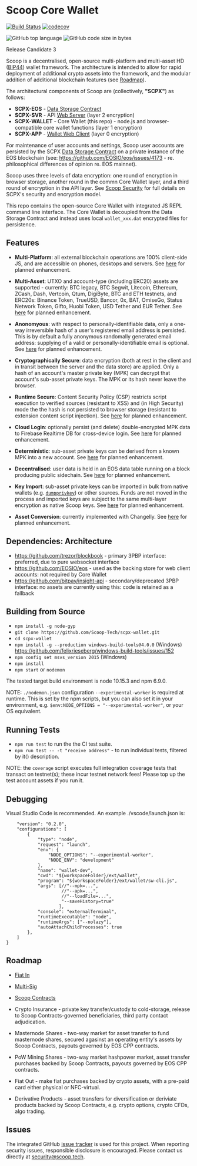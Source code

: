 # Scoop Core Wallet 

[![Build Status](https://travis-ci.com/Scoop-Tech/scpx-wallet.svg?branch=master)](https://travis-ci.com/Scoop-Tech/scpx-wallet)
[![codecov](https://codecov.io/gh/Scoop-Tech/scpx-wallet/branch/master/graph/badge.svg)](https://codecov.io/gh/Scoop-Tech/scpx-wallet)

![GitHub top language](https://img.shields.io/github/languages/top/Scoop-Tech/scpx-wallet.svg)
![GitHub code size in bytes](https://img.shields.io/github/languages/code-size/Scoop-Tech/scpx-wallet.svg)

Release Candidate 3

Scoop is a decentralised, open-source multi-platform and multi-asset HD ([BIP44](https://github.com/bitcoin/bips/blob/master/bip-0044.mediawiki)) wallet framework. The architecture is intended to allow for rapid deployment of additional crypto assets into the framework, and the modular addition of additional blockchain features (see [Roadmap](./ROADMAP.md)).

The architectural components of Scoop are (collectively, **"SCPX"**) as follows:

  * **SCPX-EOS** - [Data Storage Contract](https://github.com/Scoop-Tech/scpx-eos)
  * **SCPX-SVR** - API [Web Server](https://github.com/Scoop-Tech/scpx-svr) (layer 2 encryption)
  * **SCPX-WALLET** - Core Wallet (this repo) - node.js and browser-compatible core wallet functions (layer 1 encryption)
  * **SCPX-APP** - [Wallet Web Client](https://x.scoop.tech) (layer 0 encryption)
 
For maintenance of user accounts and settings, Scoop user accounts are persisted by the SCPX [Data Storage Contract](https://github.com/Scoop-Tech/scpx-eos) on a private instance of the EOS blockchain (see: https://github.com/EOSIO/eos/issues/4173 - re. philosophical differences of opinion re. EOS mainnet).

Scoop uses three levels of data encryption: one round of encryption in browser storage, another round in the commn Core Wallet layer, and a third round of encryption in the API layer. See [Scoop Security](https://github.com/Scoop-Tech/scpx-svr/blob/master/sec.md) for full details on SCPX's security and encryption model.

This repo contains the open-source Core Wallet with integrated JS REPL command line interface. The Core Wallet is decoupled from the Data Storage Contract and instead uses local ```wallet_xxx.dat``` encrypted files for persistence.

## Features

  * **Multi-Platform**: all external blockchain operations are 100% client-side JS, and are accessible on phones, desktops and servers. See [here](https://github.com/Scoop-Tech/scpx-wallet/issues/3) for planned enhancement.

  * **Multi-Asset**: UTXO and account-type (including ERC20) assets are supported - currently: BTC legacy, BTC Segwit, Litecoin, Ethereum, ZCash, Dash, Vertcoin, Qtum, DigiByte, BTC and ETH testnets, and ERC20s: Binance Token, TrueUSD, Bancor, 0x, BAT, OmiseGo, Status Network Token, Gifto, Huobi Token, USD Tether and EUR Tether. See [here](https://github.com/Scoop-Tech/scpx-wallet/issues/10) for planned enhancement.

  * **Anonomyous**: with respect to personally-identifiable data, only a one-way irreversible hash of a user's registered email address is persisted. This is by default a fully anonymous randomally generated email address: supplying of a valid or personally-identifiable email is optional. See [here](https://github.com/Scoop-Tech/scpx-wallet/issues/11) for planned enhancement.
    
  * **Cryptographically Secure**: data encryption (both at rest in the client and in transit between the server and the data store) are applied. Only a hash of an account's master private key (MPK) can decrypt that account's sub-asset private keys. The MPK or its hash never leave the browser. 
  
  * **Runtime Secure**: Content Security Policy (CSP) restricts script execution to verified sources (resistant to XSS) and (in High Security) mode the the hash is not persisted to browser storage (resistant to extension content script injection). See [here](https://github.com/Scoop-Tech/scpx-wallet/issues/5) for planned enhancement.

  * **Cloud Login**: optionally persist (and delete) double-encrypted MPK data to Firebase Realtime DB for cross-device login. See [here](https://github.com/Scoop-Tech/scpx-wallet/issues/9) for planned enhancement.

  * **Deterministic**: sub-asset private keys can be derived from a known MPK into a new account. See [here](https://github.com/Scoop-Tech/scpx-wallet/issues/2) for planned enhancement.

  * **Decentralised**: user data is held in an EOS data table running on a block producing public sidechain. See [here](https://github.com/Scoop-Tech/scpx-wallet/issues/1) for planned enhancement.

  * **Key Import**: sub-asset private keys can be imported in bulk from native wallets (e.g. [`dumpprivkey`](https://bitcoincore.org/en/doc/0.16.0/rpc/wallet/dumpprivkey/)) or other sources. Funds are not moved in the process and imported keys are subject to the same multi-layer encryption as native Scoop keys. See [here](https://github.com/Scoop-Tech/scpx-wallet/issues/6) for planned enhancement.

  * **Asset Conversion**: currently implemented with Changelly. See [here](https://github.com/Scoop-Tech/scpx-wallet/issues/8) for planned enhancement.

## Dependencies: Architecture 

  * https://github.com/trezor/blockbook - primary 3PBP interface: preferred, due to pure websocket interface
  * https://github.com/EOSIO/eos - used as the backing store for web client accounts: not required by Core Wallet
  * https://github.com/bitpay/insight-api - secondary/deprecated 3PBP interface: no assets are currently using this: code is retained as a fallback

## Building from Source

  * ```npm install -g node-gyp```
  * ```git clone https://github.com/Scoop-Tech/scpx-wallet.git```
  * ```cd scpx-wallet```
  * ```npm install -g --production windows-build-tools@4.0.0``` (Windows) https://github.com/felixrieseberg/windows-build-tools/issues/152
  * ```npm config set msvs_version 2015``` (Windows)
  * ```npm install```
  * ```npm start``` or ```nodemon```

The tested target build environment is node 10.15.3 and npm 6.9.0.

NOTE: ```./nodemon.json``` configuration ```--experimental-worker``` is required at runtime. This is set by the npm scripts, but you can also set it in your environment, e.g. ```$env:NODE_OPTIONS = "--experimental-worker"```, or your OS equivalent.

## Running Tests

  * ```npm run test``` to run the the CI test suite.
  * ```npm run test -- -t "receive address"``` - to run individual tests, filtered by it() description.
  
NOTE: the ```coverage``` script executes full integration coverage tests that transact on testnet(s); these incur testnet network fees!
Please top up the test account assets if you run it.

## Debugging

Visual Studio Code is recommended. An example ./vscode/launch.json is: 

```{
    "version": "0.2.0",
    "configurations": [
        {
            "type": "node",
            "request": "launch",
            "env": {
                "NODE_OPTIONS": "--experimental-worker",
                "NODE_ENV": "development"
            },
            "name": "wallet-dev",
            "cwd": "${workspaceFolder}/ext/wallet",
            "program": "${workspaceFolder}/ext/wallet/sw-cli.js",
            "args": [//"--mpk=...", 
                     //"--apk=...",
                     //"--loadFile=...",
                     "--saveHistory=true"
                    ],
            "console": "externalTerminal",
            "runtimeExecutable": "node",
            "runtimeArgs": ["--nolazy"],
            "autoAttachChildProcesses": true
        },
    ]
}
```

## Roadmap

  * [Fiat In](https://github.com/Scoop-Tech/scpx-wallet/issues/15)
  
  * [Multi-Sig](https://github.com/Scoop-Tech/scpx-wallet/issues/12)
  * [Scoop Contracts](https://github.com/Scoop-Tech/scpx-wallet/issues/14)

  * Crypto Insurance - private key transfer/custody to cold-storage, release to Scoop Contracts-governed beneficiaries, third party contact adjudication.
  * Masternode Shares - two-way market for asset transfer to fund masternode shares, secured agasinst an operating entity's assets by Scoop Contracts, payouts governed by EOS CPP contracts.
  * PoW Mining Shares - two-way market hashpower market, asset transfer purchases backed by Scoop Contracts, payouts governed by EOS CPP contracts.
  * Fiat Out - make fiat purchases backed by crypto assets, with a pre-paid card either physical or NFC-virtual.
  * Derivative Products - asset transfers for diversification or deriviate products backed by Scoop Contracts, e.g. crypto options, crypto CFDs, algo trading.

## Issues

The integrated GitHub [issue tracker](https://github.com/Scoop-Tech/scpx-wallet/issues) is used for this project. When reporting security issues, responsible disclosure is encouraged. Please contact us directly at security@scoop.tech.



